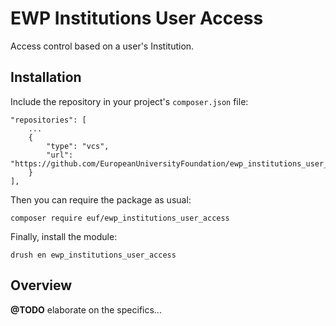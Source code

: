 # EWP Institutions User Access

Access control based on a user's Institution.

## Installation

Include the repository in your project's `composer.json` file:

    "repositories": [
        ...
        {
            "type": "vcs",
            "url": "https://github.com/EuropeanUniversityFoundation/ewp_institutions_user_access"
        }
    ],

Then you can require the package as usual:

    composer require euf/ewp_institutions_user_access

Finally, install the module:

    drush en ewp_institutions_user_access

## Overview

**@TODO** elaborate on the specifics...
